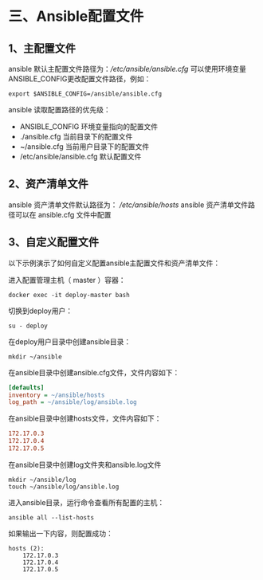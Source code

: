# 三、Ansible配置文件

## 1、主配置文件

ansible 默认主配置文件路径为：*/etc/ansible/ansible.cfg*
可以使用环境变量ANSIBLE_CONFIG更改配置文件路径，例如：

```shell
export $ANSIBLE_CONFIG=/ansible/ansible.cfg
```

ansible 读取配置路径的优先级：

- ANSIBLE_CONFIG 环境变量指向的配置文件
- ./ansible.cfg 当前目录下的配置文件
- ~/ansible.cfg 当前用户目录下的配置文件
- /etc/ansible/ansible.cfg 默认配置文件
  
## 2、资产清单文件

ansible 资产清单文件默认路径为： */etc/ansible/hosts*
ansible 资产清单文件路径可以在 ansible.cfg 文件中配置

## 3、自定义配置文件

以下示例演示了如何自定义配置ansible主配置文件和资产清单文件：

进入配置管理主机（ master ）容器：

```shell
docker exec -it deploy-master bash
```

切换到deploy用户：

```shell
su - deploy
```

在deploy用户目录中创建ansible目录：

```shell
mkdir ~/ansible
```

在ansible目录中创建ansible.cfg文件，文件内容如下：

```ini
[defaults]
inventory = ~/ansible/hosts
log_path = ~/ansible/log/ansible.log
```

在ansible目录中创建hosts文件，文件内容如下：

```ini
172.17.0.3
172.17.0.4
172.17.0.5
```

在ansible目录中创建log文件夹和ansible.log文件

```shell
mkdir ~/ansible/log
touch ~/ansible/log/ansible.log
```

进入ansible目录，运行命令查看所有配置的主机：

```shell
ansible all --list-hosts
```

如果输出一下内容，则配置成功：

```output
hosts (2):
    172.17.0.3
    172.17.0.4
    172.17.0.5
```
